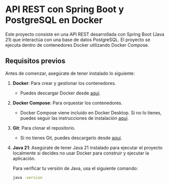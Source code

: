 # API REST con Spring Boot y PostgreSQL en Docker

Este proyecto consiste en una API REST desarrollada con Spring Boot (Java 21) que interactúa con una base de datos PostgreSQL. El proyecto se ejecuta dentro de contenedores Docker utilizando Docker Compose.

## Requisitos previos

Antes de comenzar, asegúrate de tener instalado lo siguiente:

1. **Docker**: Para crear y gestionar los contenedores.
   - Puedes descargar Docker desde [aquí](https://www.docker.com/get-started).
   
2. **Docker Compose**: Para orquestar los contenedores.
   - Docker Compose viene incluido en Docker Desktop. Si no lo tienes, puedes seguir las instrucciones de instalación [aquí](https://docs.docker.com/compose/install/).

3. **Git**: Para clonar el repositorio.
   - Si no tienes Git, puedes descargarlo desde [aquí](https://git-scm.com/).

4. **Java 21**: Asegúrate de tener Java 21 instalado para ejecutar el proyecto localmente si decides no usar Docker para construir y ejecutar la aplicación.

   Para verificar tu versión de Java, usa el siguiente comando:

   ```bash
   java -version
